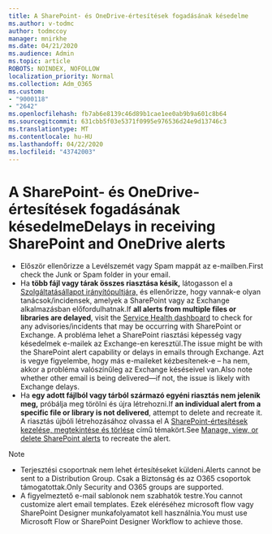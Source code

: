 ```yaml
---
title: A SharePoint- és OneDrive-értesítések fogadásának késedelme
ms.author: v-todmc
author: todmccoy
manager: mnirkhe
ms.date: 04/21/2020
ms.audience: Admin
ms.topic: article
ROBOTS: NOINDEX, NOFOLLOW
localization_priority: Normal
ms.collection: Adm_O365
ms.custom:
- "9000118"
- "2642"
ms.openlocfilehash: fb7ab6e8139c46d89b1cae1ee0ab9b9a601c8b64
ms.sourcegitcommit: 631cbb5f03e5371f0995e976536d24e9d13746c3
ms.translationtype: MT
ms.contentlocale: hu-HU
ms.lasthandoff: 04/22/2020
ms.locfileid: "43742003"
---
```

# <a name="delays-in-receiving-sharepoint-and-onedrive-alerts"></a><span data-ttu-id="5c440-102">A SharePoint- és OneDrive-értesítések fogadásának késedelme</span><span class="sxs-lookup"><span data-stu-id="5c440-102">Delays in receiving SharePoint and OneDrive alerts</span></span>

- <span data-ttu-id="5c440-103">Először ellenőrizze a Levélszemét vagy Spam mappát az e-mailben.</span><span class="sxs-lookup"><span data-stu-id="5c440-103">First check the Junk or Spam folder in your email.</span></span>
- <span data-ttu-id="5c440-104">Ha **több fájl vagy tárak összes riasztása késik,** látogasson el a [Szolgáltatásállapot irányítópultjára,](https://portal.office.com/adminportal/home?ref=/servicehealth) és ellenőrizze, hogy vannak-e olyan tanácsok/incidensek, amelyek a SharePoint vagy az Exchange alkalmazásban előfordulhatnak.</span><span class="sxs-lookup"><span data-stu-id="5c440-104">If **all alerts from multiple files or libraries are delayed**, visit the [Service Health dashboard](https://portal.office.com/adminportal/home?ref=/servicehealth) to check for any advisories/incidents that may be occurring with SharePoint or Exchange.</span></span> <span data-ttu-id="5c440-105">A probléma lehet a SharePoint riasztási képesség vagy késedelmek e-mailek az Exchange-en keresztül.</span><span class="sxs-lookup"><span data-stu-id="5c440-105">The issue might be with the SharePoint alert capability or delays in emails through Exchange.</span></span> <span data-ttu-id="5c440-106">Azt is vegye figyelembe, hogy más e-maileket kézbesítenek-e – ha nem, akkor a probléma valószínűleg az Exchange késéseivel van.</span><span class="sxs-lookup"><span data-stu-id="5c440-106">Also note whether other email is being delivered—if not, the issue is likely with Exchange delays.</span></span>
- <span data-ttu-id="5c440-107">Ha **egy adott fájlból vagy tárból származó egyéni riasztás nem jelenik meg,** próbálja meg törölni és újra létrehozni.</span><span class="sxs-lookup"><span data-stu-id="5c440-107">If **an individual alert from a specific file or library is not delivered**, attempt to delete and recreate it.</span></span> <span data-ttu-id="5c440-108">A riasztás újbóli létrehozásához olvassa el A [SharePoint-értesítések kezelése, megtekintése és törlése](https://support.microsoft.com/office/manage-view-or-delete-sharepoint-alerts-99dfb19c-9a90-4a8c-aba1-aa8c8afb0de2) című témakört.</span><span class="sxs-lookup"><span data-stu-id="5c440-108">See [Manage, view, or delete SharePoint alerts](https://support.microsoft.com/office/manage-view-or-delete-sharepoint-alerts-99dfb19c-9a90-4a8c-aba1-aa8c8afb0de2) to recreate the alert.</span></span>

> [!NOTE]
> - <span data-ttu-id="5c440-109">Terjesztési csoportnak nem lehet értesítéseket küldeni.</span><span class="sxs-lookup"><span data-stu-id="5c440-109">Alerts cannot be sent to a Distribution Group.</span></span> <span data-ttu-id="5c440-110">Csak a Biztonság és az O365 csoportok támogatottak.</span><span class="sxs-lookup"><span data-stu-id="5c440-110">Only Security and O365 groups are supported.</span></span>
> - <span data-ttu-id="5c440-111">A figyelmeztető e-mail sablonok nem szabhatók testre.</span><span class="sxs-lookup"><span data-stu-id="5c440-111">You cannot customize alert email templates.</span></span> <span data-ttu-id="5c440-112">Ezek eléréséhez microsoft flow vagy SharePoint Designer munkafolyamatot kell használnia.</span><span class="sxs-lookup"><span data-stu-id="5c440-112">You must use Microsoft Flow or SharePoint Designer Workflow to achieve those.</span></span>
